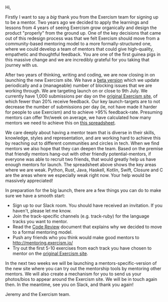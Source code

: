 Hi,

Firstly I want to say a *big* thank you from the Exercism team for signing up to be a mentor. Two years ago we decided to apply the learnings and lessons from 4 years of seeing Exercism grow organically and design the product "properly" from the ground up. One of the key decisions that came out of this redesign process was that we felt Exercism should move from a community-based mentoring model to a more formally-structured one, where we could develop a team of mentors that could give high-quality, empathetic and thoughtful feedback. You are one of the first guinea pigs in this massive change and we are incredibly grateful for you taking that journey with us.

After two years of thinking, writing and coding, we are now closing in on launching the new Exercism site. We have a [beta version](https://v2.exercism.io/) which we update periodically and a (manageable) number of blocking issues that we are working through. We are targeting launch on or close to 9th July. We currently have 1,000 submissions per day on the [original Exercism site](http://exercism.io), of which fewer than 20% receive feedback. Our key launch-targets are to not decrease the number of submissions per day (ie, not have made it harder for people to use Exercism) and to achieve >95% feedback-rate. Presuming mentors can offer 1hr/week on average, we have calculated how many mentors we need to achieve this on [this spreadsheet](https://docs.google.com/spreadsheets/d/1M3K03UIkgfPV3-WWFprX-eBFoZ6mMdoLTtqhRNG3N3k/edit#gid=0).

We care deeply about having a mentor team that is diverse in their skills, knowledge, styles and representation, and are working hard to achieve this by reaching out to different communities and circles in tech. When we find mentors we also hope that they can deepen the team. Based on the premise that friendly mentors hang-out with other friendly potential-mentors, if everyone was able to recruit two friends, that would greatly help us have enough mentors for launch. The spreadsheet above shows the key areas where we are weak. Python, Rust, Java, Haskell, Kotlin, Swift, Closure and C are the areas where we especially weak right now. Your help would be massively appreciated!

In preparation for the big launch, there are a few things you can do to make sure we have a smooth start:
- Sign up to our Slack room. You should have received an invitation. If you haven't, please let me know.
- Join the track-specific channels (e.g. track-ruby) for the language tracks you want to mentor.
- Read the [Code Review](https://github.com/exercism/docs/blob/master/about/conception/code-review.md) document that explains why we decided to move to a formal mentoring model.
- Push any friends who you think would make good mentors to http://mentoring.exercism.io/
- Try out the first 5-10 exercises from each track you have chosen to mentor on the [original Exercism site](http://exercism.io/).

In the next two weeks we will be launching a mentors-specific-version of the new site where you can try out the mentorship tools by mentoring other mentors. We will also create a mechanism for you to send us your photos/bios to appear around the Exercism site. We will be in touch again then. In the meantime, see you on Slack, and thank you again!

Jeremy and the Exercism team.
